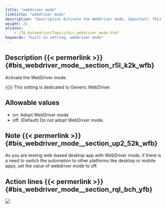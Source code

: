 ```yaml
--- 
title: "webdriver mode"
linktitle: "webdriver mode"
description: "Description Activate the WebDriver mode. Important: This setting is dedicated to Generic WebDriver. Allowable values on : Adopt WebDriver mode off : (Default) Do not adopt WebDriver mode. Note As you ..."
weight: 25
aliases: 
    - /TA_Automation/Topics/bis_webdriver_mode.html
keywords: "built-in setting, webdriver mode"
---
```


## Description {{< permerlink >}} {#bis_webdriver_mode__section_r5l_k2k_wfb} 

Activate the WebDriver mode.

{{<important>}} This setting is dedicated to Generic WebDriver.

## Allowable values

-   on: Adopt WebDriver mode
-   off: \(Default\) Do not adopt WebDriver mode.

## Note {{< permerlink >}} {#bis_webdriver_mode__section_up2_52k_wfb} 

As you are testing web-based desktop app with WebDriver mode, if there is a need to switch the automation to other platforms like desktop or mobile apps, set the value of webdriver mode to off.

## Action lines {{< permerlink >}} {#bis_webdriver_mode__section_rql_bch_yfb} 

![](/images/TA_Automation/Images/WebDriver_basic_structure_of_test.png)




